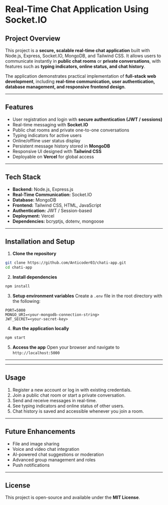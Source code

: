 
# Real-Time Chat Application Using Socket.IO

## **Project Overview**

This project is a **secure, scalable real-time chat application** built with Node.js, Express, Socket.IO, MongoDB, and Tailwind CSS. It allows users to communicate instantly in **public chat rooms** or **private conversations**, with features such as **typing indicators, online status, and chat history**.

The application demonstrates practical implementation of **full-stack web development**, including **real-time communication, user authentication, database management, and responsive frontend design**.

---

## **Features**

* User registration and login with **secure authentication (JWT / sessions)**
* Real-time messaging with **Socket.IO**
* Public chat rooms and private one-to-one conversations
* Typing indicators for active users
* Online/offline user status display
* Persistent message history stored in **MongoDB**
* Responsive UI designed with **Tailwind CSS**
* Deployable on **Vercel** for global access

---

## **Tech Stack**

* **Backend:** Node.js, Express.js
* **Real-Time Communication:** Socket.IO
* **Database:** MongoDB
* **Frontend:** Tailwind CSS, HTML, JavaScript
* **Authentication:** JWT / Session-based
* **Deployment:** Vercel
* **Dependencies:** bcryptjs, dotenv, mongoose

---

## **Installation and Setup**

1. **Clone the repository**

```bash
git clone https://github.com/Anticoder03/chati-app.git
cd chati-app
```

2. **Install dependencies**

```bash
npm install
```

3. **Setup environment variables**
   Create a `.env` file in the root directory with the following:

```env
PORT=5000
MONGO_URI=<your-mongodb-connection-string>
JWT_SECRET=<your-secret-key>
```

4. **Run the application locally**

```bash
npm start
```

5. **Access the app**
   Open your browser and navigate to `http://localhost:5000`

---



---

## **Usage**

1. Register a new account or log in with existing credentials.
2. Join a public chat room or start a private conversation.
3. Send and receive messages in real-time.
4. See typing indicators and online status of other users.
5. Chat history is saved and accessible whenever you join a room.

---

## **Future Enhancements**

* File and image sharing
* Voice and video chat integration
* AI-powered chat suggestions or moderation
* Advanced group management and roles
* Push notifications

---

## **License**

This project is open-source and available under the **MIT License**.

